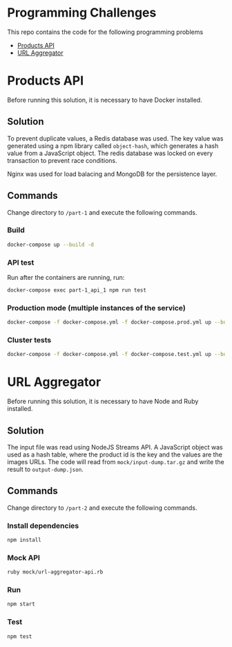 # Programming Challenges

This repo contains the code for the following programming problems
- [Products API](#products-api)
- [URL Aggregator](#url-aggregator)



# Products API <a name="products-api"></a>
Before running this solution, it is necessary to have Docker installed.

## Solution
To prevent duplicate values, a Redis database was used. The key value was generated using a npm library called `object-hash`, which generates a hash value from a JavaScript object. The redis database was locked on every transaction to prevent race conditions.

Nginx was used for load balacing and MongoDB for the persistence layer.

## Commands
Change directory to `/part-1` and execute the following commands.
### Build
```bash
docker-compose up --build -d
```
### API test
Run after the containers are running, run:
```bash
docker-compose exec part-1_api_1 npm run test
```
### Production mode (multiple instances of the service)
```bash
docker-compose -f docker-compose.yml -f docker-compose.prod.yml up --build -d --scale api=5
```
### Cluster tests
```bash
docker-compose -f docker-compose.yml -f docker-compose.test.yml up --build --scale api=5 --abort-on-container-exit --exit-code-from api-tests
```


# URL Aggregator <a name="url-aggregator"></a>
Before running this solution, it is necessary to have Node and Ruby installed.

## Solution
The input file was read using NodeJS Streams API. A JavaScript object was used as a hash table, where the product id is the key and the values are the images URLs.
The code will read from `mock/input-dump.tar.gz` and write the result to `output-dump.json`.

## Commands
Change directory to `/part-2` and execute the following commands.
### Install dependencies
```bash
npm install
```
### Mock API
```bash
ruby mock/url-aggregator-api.rb
```
### Run
```bash
npm start
```
### Test
```bash
npm test
```
